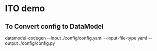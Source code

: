 # ITO demo

## To Convert config to DataModel

datamodel-codegen --input ./config/config.yaml --input-file-type yaml --output ./config/config.py
